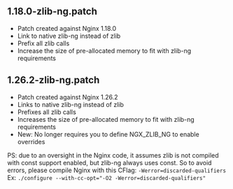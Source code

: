 ## 1.18.0-zlib-ng.patch
* Patch created against Nginx 1.18.0
* Link to native zlib-ng instead of zlib
* Prefix all zlib calls
* Increase the size of pre-allocated memory to fit with zlib-ng requirements

## 1.26.2-zlib-ng.patch
* Patch created against Nginx 1.26.2
* Links to native zlib-ng instead of zlib
* Prefixes all zlib calls
* Increases the size of pre-allocated memory to fit with zlib-ng requirements
* New: No longer requires you to define NGX_ZLIB_NG to enable overrides

PS: due to an oversight in the Nginx code, it assumes zlib is not compiled with
const support enabled, but zlib-ng always uses const.
So to avoid errors, please compile Nginx with this CFlag: `-Werror=discarded-qualifiers`
Ex: `./configure --with-cc-opt="-O2 -Werror=discarded-qualifiers"`
